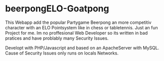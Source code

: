 # beerpongELO-Goatpong
This Webapp add the popular Partygame Beerpong an more competitiv character with an ELO Pointsystem like in chess or tabletennis.
Just an fun Project for me. Im no proffesional Web Developer so its written in bad pratices and have problably many Security Issues.

Developt with PHP/Javascript and based on an ApacheServer with MySQL. Cause of Security Issues only runs on locals Networks.
